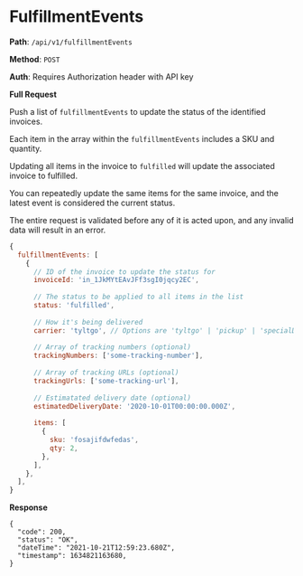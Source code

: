 # FulfillmentEvents

**Path**: `/api/v1/fulfillmentEvents`

**Method**: `POST`

**Auth**: Requires Authorization header with API key

**Full Request**

Push a list of `fulfillmentEvents` to update the status of the identified invoices.

Each item in the array within the `fulfillmentEvents` includes a SKU and quantity.

Updating all items in the invoice to `fulfilled` will update the associated invoice to fulfilled.

You can repeatedly update the same items for the same invoice, and the latest event is considered the current status.

The entire request is validated before any of it is acted upon, and any invalid data will result in an error.

```javascript
{
  fulfillmentEvents: [
    {
      // ID of the invoice to update the status for
      invoiceId: 'in_1JkMYtEAvJFf3sgI0jqcy2EC',
      
      // The status to be applied to all items in the list
      status: 'fulfilled',
      
      // How it's being delivered
      carrier: 'tyltgo', // Options are 'tyltgo' | 'pickup' | 'specialDelivery' 
      
      // Array of tracking numbers (optional)
      trackingNumbers: ['some-tracking-number'],
      
      // Array of tracking URLs (optional)
      trackingUrls: ['some-tracking-url'],
      
      // Estimatated delivery date (optional)
      estimatedDeliveryDate: '2020-10-01T00:00:00.000Z',
      
      items: [
        {
          sku: 'fosajifdwfedas',
          qty: 2,
        },
      ],  
    },
  ],
}
```

**Response**

```json5
{
  "code": 200,
  "status": "OK",
  "dateTime": "2021-10-21T12:59:23.680Z",
  "timestamp": 1634821163680,
}
```
